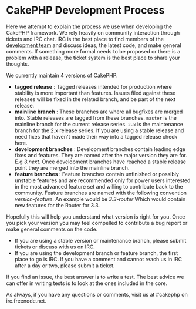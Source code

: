 # CakePHP Development Process

Here we attempt to explain the process we use when developing the
CakePHP framework. We rely heavily on community interaction through
tickets and IRC chat. IRC is the best place to find members of the
[development team](https://github.com/cakephp?tab=members) and discuss
ideas, the latest code, and make general comments. If something more
formal needs to be proposed or there is a problem with a release, the
ticket system is the best place to share your thoughts.

We currently maintain 4 versions of CakePHP.

- **tagged release** : Tagged releases intended for production where stability
  is more important than features. Issues filed against these releases
  will be fixed in the related branch, and be part of the next release.
- **mainline branch** : These branches are where all bugfixes are merged into.
  Stable releases are tagged from these branches. `master` is the mainline
  branch for the current release series. `2.x` is the maintenance branch for
  the 2.x release series. If you are using a stable release and need fixes that
  haven't made their way into a tagged release check here.
- **development branches** : Development branches contain leading edge fixes and
  features. They are named after the major version they are for. E.g *3.next*.
  Once development branches have reached a stable release point they are merged
  into the mainline branch.
- **feature branches** : Feature branches contain unfinished or possibly
  unstable features and are recommended only for power users interested in the
  most advanced feature set and willing to contribute back to the community.
  Feature branches are named with the following convention *version-feature*. An
  example would be *3.3-router* Which would contain new features for the Router
  for 3.3.

Hopefully this will help you understand what version is right for you.
Once you pick your version you may feel compelled to contribute a bug report or
make general comments on the code.

- If you are using a stable version or maintenance branch, please submit tickets
  or discuss with us on IRC.
- If you are using the development branch or feature branch, the first place to
  go is IRC. If you have a comment and cannot reach us in IRC after a day or
  two, please submit a ticket.

If you find an issue, the best answer is to write a test. The best advice we can
offer in writing tests is to look at the ones included in the core.

As always, if you have any questions or comments, visit us at \#cakephp on
irc.freenode.net.
